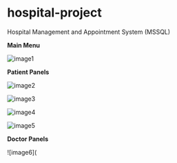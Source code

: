 # hospital-project
Hospital Management and Appointment System (MSSQL)

**Main Menu**

![image1](https://i.hizliresim.com/gfxbkcp.png)

**Patient Panels**

![image2](https://i.hizliresim.com/jn50cj2.png)

![image3](https://i.hizliresim.com/smbmecm.png)

![image4](https://i.hizliresim.com/ciknkgr.png)

![image5](https://i.hizliresim.com/dxl4un5.png)

**Doctor Panels**

![image6](
